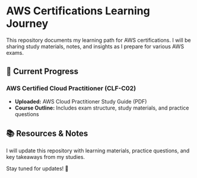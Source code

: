 # AWS Certifications Learning Journey

This repository documents my learning path for AWS certifications. I will be sharing study materials, notes, and insights as I prepare for various AWS exams.

## 📌 Current Progress
### AWS Certified Cloud Practitioner (CLF-C02)
- **Uploaded:** AWS Cloud Practitioner Study Guide (PDF)
- **Course Outline:** Includes exam structure, study materials, and practice questions

## 📚 Resources & Notes
I will update this repository with learning materials, practice questions, and key takeaways from my studies.

Stay tuned for updates! 🚀
